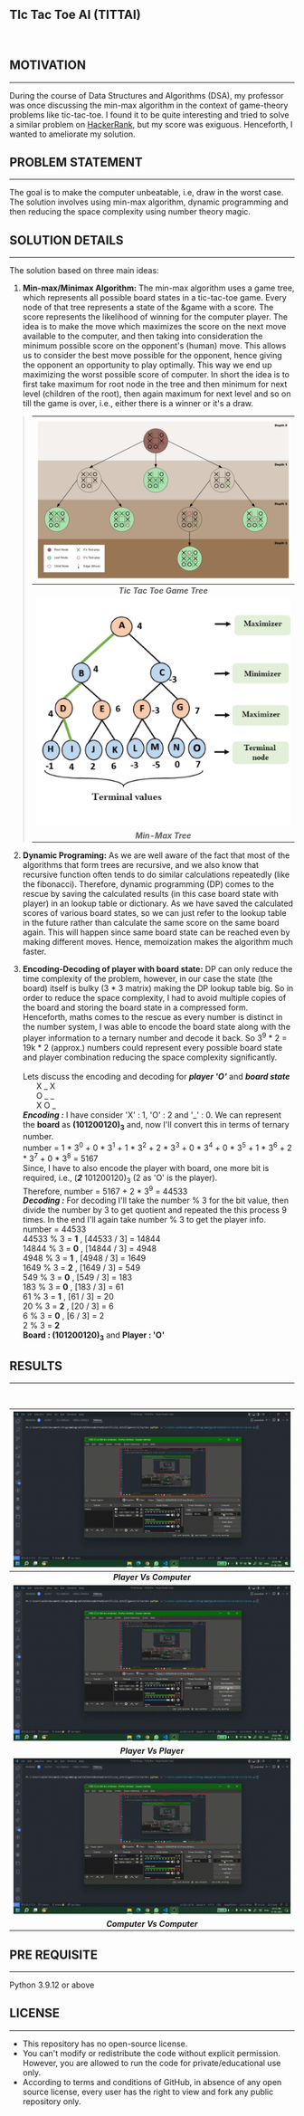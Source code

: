 ## **TI**c **T**ac **T**oe **AI** (**TITTAI**)
<br>

## __MOTIVATION__
---
During the course of Data Structures and Algorithms (DSA), my professor was once discussing the min-max algorithm in the context of game-theory problems like tic-tac-toe. I found it to be quite interesting and tried to solve a similar problem on [HackerRank](https://www.hackerrank.com/challenges/tic-tac-toe), but my score was exiguous. Henceforth, I wanted to ameliorate my solution.

## __PROBLEM STATEMENT__
---
The goal is to make the computer unbeatable, i.e, draw in the worst case. The solution involves using min-max algorithm, dynamic programming and then reducing the space complexity using number theory magic.

## __SOLUTION DETAILS__
---
The solution based on three main ideas:
1. **Min-max/Minimax Algorithm:** The min-max algorithm uses a game tree, which represents all possible board states in a tic-tac-toe game. <!--insert a tic tac toe game tree here!--> 
 Every node of that tree represents a state of the &game with a score. The score represents the likelihood of winning for the computer player. The idea is to make the move which maximizes the score on the next move available to the computer, and then taking into consideration the minimum possible score on the opponent's (human) move. This allows us to consider the best move possible for the opponent, hence giving the opponent an opportunity to play optimally. This way we end up maximizing the worst possible score of computer. In short the idea is to first take maximum for root node in the tree and then minimum for next level (children of the root), then again maximum for next level and so on till the game is over, i.e., either there is a winner or it's a draw. <!--Insert min-max gif with alternating max-min !-->

>| ![](img/TicTacToeTree.jpg) |
>|:---:|
>| <b> _*Tic Tac Toe Game Tree*_</b>|
>| ![](img/mini-max-algorithm.png) |
>| <b> _*Min-Max Tree*_</b>|


2. **Dynamic Programing:** As we are well aware of the fact that most of the algorithms that form trees are recursive, and we also know that recursive function often tends to do similar calculations repeatedly (like the fibonacci). Therefore, dynamic programming (DP) comes to the rescue by saving the calculated results (in this case board state with player) in an lookup table or dictionary. As we have saved the calculated scores of various board states, so we can just refer to the lookup table in the future rather than calculate the same score on the same board again. This will happen since same board state can be reached even by making different moves. Hence, memoization makes the algorithm much faster.

3. **Encoding-Decoding of player with board state:** DP can only reduce the time complexity of the problem, however, in our case the state (the board) itself is bulky (3 \* 3 matrix) making the DP lookup table big. So in order to reduce the space complexity, I had to avoid multiple copies of the board and storing the board state in a compressed form. Henceforth, maths comes to the rescue as every number is distinct in the number system, I was able to encode the board state along with the player information to a ternary number and decode it back. So 3<sup>9</sup> \* 2 = 19k \* 2 (approx.) numbers could represent every possible board state and player combination reducing the space complexity significantly.<br><br><!--Explain more about encoding here and why it is unique. show example!-->
Lets discuss the encoding and decoding for _**player 'O'**_ and _**board state**_<br>
&nbsp;&nbsp;&nbsp;&nbsp;&nbsp;&nbsp;X _ X <br>
&nbsp;&nbsp;&nbsp;&nbsp;&nbsp;&nbsp;O _ _ <br>
&nbsp;&nbsp;&nbsp;&nbsp;&nbsp;&nbsp;X O _ <br>
_**Encoding :**_ 
I have consider 'X' : 1, 'O' : 2 and '_' : 0. We can represent the **board** as **(101200120)<sub>3</sub>** and, now I'll convert this in terms of ternary number.<br>
number = 1 \* 3<sup>0</sup> + 0 \* 3<sup>1</sup> + 1 \* 3<sup>2</sup> + 2 \* 3<sup>3</sup> + 0 \* 3<sup>4</sup> + 0 \* 3<sup>5</sup> + 1 \* 3<sup>6</sup> + 2 \* 3<sup>7</sup> + 0 \* 3<sup>8</sup> = 5167<br>
Since, I have to also encode the player with board, one more bit is required, i.e., (**_2_** 101200120)<sub>3</sub> (2 as 'O' is the player). <br>
Therefore, number = 5167 + 2 \* 3<sup>9</sup> = 44533 <br>
_**Decoding :**_
For decoding I'll take the number % 3 for the bit value, then divide the number by 3 to get quotient and repeated the this process 9 times. In the end I'll again take number % 3 to get the player info.<br>
number = 44533 <br>
44533 % 3 = **1** , [44533 / 3] = 14844 <br>
14844 % 3 = **0** , [14844 / 3] = 4948 <br>
4948 % 3 = **1** , [4948 / 3] = 1649 <br>
1649 % 3 = **2** , [1649 / 3] = 549 <br>
549 % 3 = **0** , [549 / 3] = 183 <br>
183 % 3 = **0** , [183 / 3] = 61 <br>
61 % 3 = **1** , [61 / 3] = 20 <br>
20 % 3 = **2** , [20 / 3] = 6 <br>
6 % 3 = **0** , [6 / 3] = 2 <br>
2 % 3 = **2** <br>
**Board : (101200120)<sub>3</sub>** and **Player : 'O'** <br>

## __RESULTS__
---
<br>

| ![](img/PlayerVsComp.gif) |
|:---:|
| <b> _*Player Vs Computer*_</b>|
| ![](img/PlayerVsPlayer.gif) |
| <b> _*Player Vs Player*_</b>|
| ![](img/CompVsComp.gif) |
| <b> _*Computer Vs Computer*_</b>|

## __PRE REQUISITE__
---
Python 3.9.12 or above

## __LICENSE__
---
+ This repository has no open-source license.
+ You can't modify or redistribute the code without explicit permission. However, you are allowed to run the code for private/educational use only.
+ According to terms and conditions of GitHub, in absence of any open source license, every user has the right to view and fork any public repository only.
